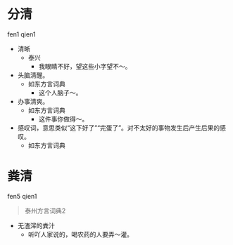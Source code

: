# 分清
fen1 qien1
+ 清晰
  * 泰兴
    - 我眼睛不好，望这些小字望不～。
+ 头脑清醒。
  * 如东方言词典
    - 这个人脑子～。
+ 办事清爽。
  * 如东方言词典
    - 这件事你做得～。
+ 感叹词，意思类似“这下好了”“完蛋了”。对不太好的事物发生后产生后果的感叹。
  * 如东方言词典

# 粪清
fen5 qien1
> 泰州方言词典2
- 无渣滓的粪汁
  - 听吖人家说的，喝农药的人要弄～灌。
